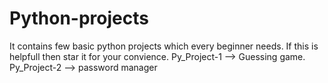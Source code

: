 # Python-projects
It contains few basic python projects which every beginner needs. If this is helpfull then star it for your convience.
Py_Project-1 --> Guessing game.
Py_Project-2 --> password manager
